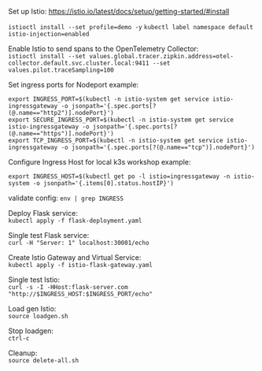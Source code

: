 Set up Istio:
https://istio.io/latest/docs/setup/getting-started/#install  

`istioctl install --set profile=demo -y`
`kubectl label namespace default istio-injection=enabled`  

Enable Istio to send spans to the OpenTelemetry Collector:  
`istioctl install --set values.global.tracer.zipkin.address=otel-collector.default.svc.cluster.local:9411 --set values.pilot.traceSampling=100`

Set ingress ports for Nodeport example:  

```
export INGRESS_PORT=$(kubectl -n istio-system get service istio-ingressgateway -o jsonpath='{.spec.ports[?(@.name=="http2")].nodePort}')
export SECURE_INGRESS_PORT=$(kubectl -n istio-system get service istio-ingressgateway -o jsonpath='{.spec.ports[?(@.name=="https")].nodePort}')
export TCP_INGRESS_PORT=$(kubectl -n istio-system get service istio-ingressgateway -o jsonpath='{.spec.ports[?(@.name=="tcp")].nodePort}')
```

Configure Ingress Host for local k3s workshop example:   

`export INGRESS_HOST=$(kubectl get po -l istio=ingressgateway -n istio-system -o jsonpath='{.items[0].status.hostIP}')`

validate config: 
`env | grep INGRESS`   

Deploy Flask service:  
`kubectl apply -f flask-deployment.yaml`

Single test Flask service:  
`curl -H "Server: 1" localhost:30001/echo`  

Create Istio Gateway and Virtual Service:  
`kubectl apply -f istio-flask-gateway.yaml`

Single test Istio:  
`curl -s -I -HHost:flask-server.com "http://$INGRESS_HOST:$INGRESS_PORT/echo"`

Load gen Istio:  
`source loadgen.sh`  

Stop loadgen:  
`ctrl-c`

Cleanup:  
`source delete-all.sh`